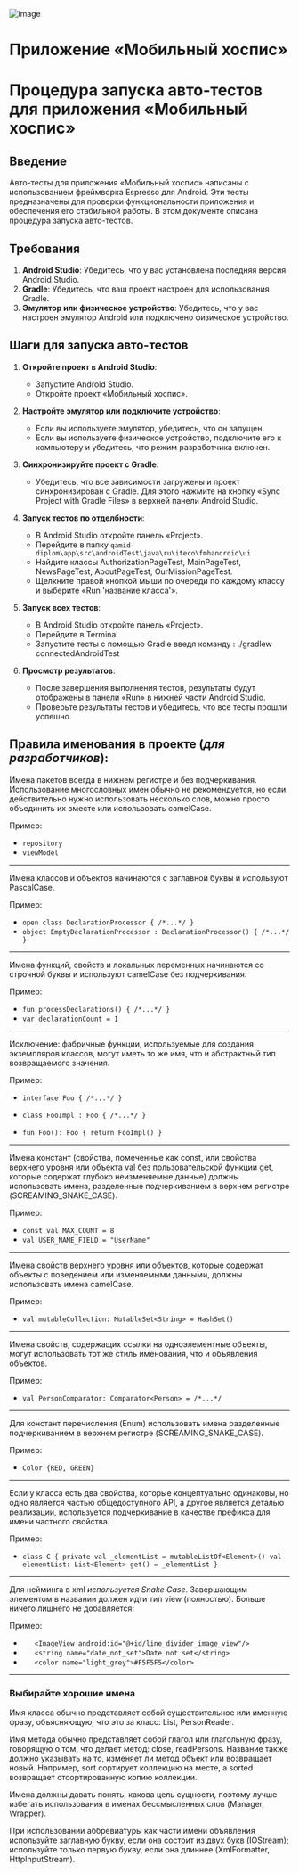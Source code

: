 ![image](https://github.com/user-attachments/assets/c80fdde6-56cd-4130-bc65-04d0624d93b6)

# Приложение «Мобильный хоспис»

# Процедура запуска авто-тестов для приложения «Мобильный хоспис»

## Введение
Авто-тесты для приложения «Мобильный хоспис» написаны с использованием фреймворка Espresso для Android. Эти тесты предназначены для проверки функциональности приложения и обеспечения его стабильной работы. В этом документе описана процедура запуска авто-тестов.

## Требования
1. **Android Studio**: Убедитесь, что у вас установлена последняя версия Android Studio.
2. **Gradle**: Убедитесь, что ваш проект настроен для использования Gradle.
3. **Эмулятор или физическое устройство**: Убедитесь, что у вас настроен эмулятор Android или подключено физическое устройство.

## Шаги для запуска авто-тестов

1. **Откройте проект в Android Studio**:
   - Запустите Android Studio.
   - Откройте проект «Мобильный хоспис».

2. **Настройте эмулятор или подключите устройство**:
   - Если вы используете эмулятор, убедитесь, что он запущен.
   - Если вы используете физическое устройство, подключите его к компьютеру и убедитесь, что режим разработчика включен.

3. **Синхронизируйте проект с Gradle**:
   - Убедитесь, что все зависимости загружены и проект синхронизирован с Gradle. Для этого нажмите на кнопку «Sync Project with Gradle Files» в верхней панели Android Studio.

4. **Запуск тестов по отделбности**:
   - В Android Studio откройте панель «Project».
   - Перейдите в папку `qamid-diplom\app\src\androidTest\java\ru\iteco\fmhandroid\ui`
   - Найдите классы AuthorizationPageTest, MainPageTest, NewsPageTest, AboutPageTest, OurMissionPageTest.
   - Щелкните правой кнопкой мыши по очереди по каждому классу и выберите «Run 'название класса'».
  
5. **Запуск всех тестов**:
   - В Android Studio откройте панель «Project».
   - Перейдите в Terminal
   - Запустите тесты с помощью Gradle введя команду : ./gradlew connectedAndroidTest
  


6. **Просмотр результатов**:
   - После завершения выполнения тестов, результаты будут отображены в панели «Run» в нижней части Android Studio.
   - Проверьте результаты тестов и убедитесь, что все тесты прошли успешно.
     
## Правила именования в проекте (*для разработчиков*):

Имена пакетов всегда в нижнем регистре и без подчеркивания. Использование многословных имен обычно не рекомендуется, но если действительно нужно использовать несколько слов, можно просто объединить их вместе или использовать camelCase.

  Пример:
  * `repository
  `
  * ` viewModel
  `

-------------------------------------------------------------------------------
Имена классов и объектов начинаются с заглавной буквы и используют PascalCase.

  Пример:
  * `open class DeclarationProcessor { /*...*/ }
  `
  * `object EmptyDeclarationProcessor : DeclarationProcessor() { /*...*/ }
  `

--------------------------------------------------------------------------------------------------------------------
Имена функций, свойств и локальных переменных начинаются со строчной буквы и используют camelCase без подчеркивания.
  
  Пример:
  * `fun processDeclarations() { /*...*/ }`
  * `var declarationCount = 1`

--------------------------------------------------------------------------------------------------------------------------------------------------
Исключение: фабричные функции, используемые для создания экземпляров классов, могут иметь то же имя, что и абстрактный тип возвращаемого значения.

  Пример:
  * `interface Foo { /*...*/ }`

  * `class FooImpl : Foo { /*...*/ }`

  * `fun Foo(): Foo { return FooImpl() }`

----------------------------------------------------------------------------------------------------------------------------------------------------------------------------
Имена констант (свойства, помеченные как const, или свойства верхнего уровня или объекта val без пользовательской функции get, которые содержат глубоко неизменяемые данные) должны использовать имена, разделенные подчеркиванием в верхнем регистре (SCREAMING_SNAKE_CASE).
  
  Пример:
  * `const val MAX_COUNT = 8`
  * `val USER_NAME_FIELD = "UserName"`
  
-----------------------------------------------------------------------------------------------------------------------------------------------  
Имена свойств верхнего уровня или объектов, которые содержат объекты с поведением или изменяемыми данными, должны использовать имена camelCase.
  
  Пример:
  * `val mutableCollection: MutableSet<String> = HashSet()`

----------------------------------------------------------------------------------------------------------------------------------
Имена свойств, содержащих ссылки на одноэлементные объекты, могут использовать тот же стиль именования, что и объявления объектов.
  
  Пример:
  * `val PersonComparator: Comparator<Person> = /*...*/`

-------------------------------------------------------------------------------------------------------------------------
Для констант перечисления (Enum) использовать имена разделенные подчеркиванием в верхнем регистре (SCREAMING_SNAKE_CASE).

  Пример:
  * `Color {RED, GREEN}`

--------------------------------------------------------------------------------------------------------------------------------------------------------------------------------
Если у класса есть два свойства, которые концептуально одинаковы, но одно является частью общедоступного API, а другое является деталью реализации, используется подчеркивание в качестве префикса для имени частного свойства.
  
  Пример:
  * ` class C {
    private val _elementList = mutableListOf<Element>()
    val elementList: List<Element>
         get() = _elementList
    }
    `

----------------------------------------------------------------------------------------------------------------
Для нейминга в xml *используется Snake Case*. Завершающим элементом в названии должен идти тип view (полностью).
  Больше ничего лишнего не добавляется:
  
  Пример:
  * `   <ImageView
          android:id="@+id/line_divider_image_view"/>`
  * `   <string name="date_not_set">Date not set</string>`
  * `   <color name="light_grey">#F5F5F5</color>`

--------------------------------------------------------------------------------------------------------------------------
### Выбирайте хорошие имена

Имя класса обычно представляет собой существительное или именную фразу, объясняющую, что это за класс: List, PersonReader.

Имя метода обычно представляет собой глагол или глагольную фразу, говорящую о том, что делает метод: close, readPersons. Название также должно указывать на то, изменяет ли метод объект или возвращает новый. Например, sort сортирует коллекцию на месте, а sorted возвращает отсортированную копию коллекции.

Имена должны давать понять, какова цель сущности, поэтому лучше избегать использования в именах бессмысленных слов (Manager, Wrapper).

При использовании аббревиатуры как части имени объявления используйте заглавную букву, если она состоит из двух букв (IOStream); используйте только первую букву, если она длиннее (XmlFormatter, HttpInputStream).
